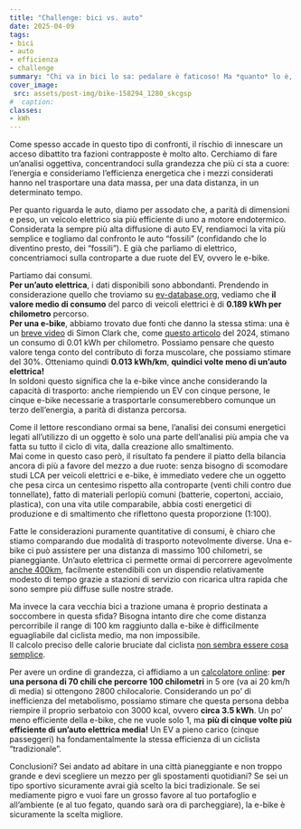 ```yaml
---
title: "Challenge: bici vs. auto"
date: 2025-04-09
tags:
- bici  
- auto  
- efficienza
- challenge
summary: "Chi va in bici lo sa: pedalare è faticoso! Ma *quanto* lo è, ovvero quanta energia serve per spostare una bici e come si confronta con quella che serve a muovere un’auto?"
cover_image:
 src: assets/post-img/bike-158294_1280_skcgsp
#  caption: 
classes:
- kWh
---
```


Come spesso accade in questo tipo di confronti, il rischio di innescare un acceso dibattito tra fazioni contrapposte è molto alto. Cerchiamo di fare un’analisi oggettiva, concentrandoci sulla grandezza che più ci sta a cuore: l’energia e consideriamo l’efficienza energetica che i mezzi considerati hanno nel trasportare una data massa, per una data distanza, in un determinato tempo.

Per quanto riguarda le auto, diamo per assodato che, a parità di dimensioni e peso, un veicolo elettrico sia più efficiente di uno a motore endotermico. Considerata la sempre più alta diffusione di auto EV, rendiamoci la vita più semplice e togliamo dal confronto le auto “fossili” (confidando che lo diventino presto, dei “fossili”). E già che parliamo di elettrico, concentriamoci sulla controparte a due ruote del EV, ovvero le e-bike.

Partiamo dai consumi.   
**Per un’auto elettrica**, i dati disponibili sono abbondanti. Prendendo in considerazione quello che troviamo su [ev-database.org](https://ev-database.org/cheatsheet/energy-consumption-electric-car), vediamo che **il valore medio di consumo** del parco di veicoli elettrici è di **0.189 kWh per chilometro** percorso.  
**Per una e-bike**, abbiamo trovato due fonti che danno la stessa stima: una è un [breve video](https://youtube.com/shorts/xCpmd8B5Zv0?si=AKY3cczvTNkAGNU4) di Simon Clark che, come [questo articolo](https://powershelter.com/2024/10/02/powering-your-ride-understanding-e-bike-energy-consumption/) del 2024, stimano un consumo di 0.01 kWh per chilometro. Possiamo pensare che questo valore tenga conto del contributo di forza muscolare, che possiamo stimare del 30%. Otteniamo quindi **0.013 kWh/km**,  **quindici volte meno di un’auto elettrica\!**  
In soldoni questo significa che la e-bike vince anche considerando la capacità di trasporto: anche riempiendo un EV con cinque persone, le cinque e-bike necessarie a trasportarle consumerebbero comunque un terzo dell’energia, a parità di distanza percorsa.

Come il lettore rescondiano ormai sa bene, l’analisi dei consumi energetici legati all’utilizzo di un oggetto è solo una parte dell’analisi più ampia che va fatta su tutto il ciclo di vita, dalla creazione allo smaltimento.   
Mai come in questo caso però, il risultato fa pendere il piatto della bilancia ancora di più a favore del mezzo a due ruote: senza bisogno di scomodare studi LCA per veicoli elettrici e e-bike, è immediato vedere che un oggetto che pesa circa un centesimo rispetto alla controparte (venti chili contro due tonnellate), fatto di materiali perlopiù comuni (batterie, copertoni, acciaio, plastica), con una vita utile comparabile, abbia costi energetici di produzione e di smaltimento che riflettono questa proporzione (1:100).

Fatte le considerazioni puramente quantitative di consumi, è chiaro che stiamo comparando due modalità di trasporto notevolmente diverse. Una e-bike ci può assistere per una distanza di massimo 100 chilometri, se pianeggiante. Un’auto elettrica ci permette ormai di percorrere agevolmente [anche 400km](https://ev-database.org/car/1991/Tesla-Model-3), facilmente estendibili con un dispendio relativamente modesto di tempo grazie a stazioni di servizio con ricarica ultra rapida che sono sempre più diffuse sulle nostre strade.

Ma invece la cara vecchia bici a trazione umana è proprio destinata a soccombere in questa sfida? Bisogna intanto dire che come distanza percorribile il range di 100 km raggiunto dalla e-bike è difficilmente eguagliabile dal ciclista medio, ma non impossibile.  
Il calcolo preciso delle calorie bruciate dal ciclista [non sembra essere cosa semplice](https://www.reddit.com/r/cycling/comments/r3h4ag/how_many_calories_do_you_actually_burn_cycling/). 

Per avere un ordine di grandezza, ci affidiamo a un [calcolatore online](https://rinascltabike.com/cycling/benefits/calories/#elementor-toc__heading-anchor-2): **per una persona di 70 chili che percorre 100 chilometri** in 5 ore (va ai 20 km/h di media) si ottengono 2800 chilocalorie. Considerando un po’ di inefficienza del metabolismo, possiamo stimare che questa persona debba riempire il proprio serbatoio con 3000 kcal, ovvero **circa 3.5 kWh**. Un po’ meno efficiente della e-bike, che ne vuole solo 1, ma **più di cinque volte più efficiente di un’auto elettrica media\!** Un EV a pieno carico (cinque passeggeri) ha fondamentalmente la stessa efficienza di un ciclista “tradizionale”.

Conclusioni? Sei andato ad abitare in una città pianeggiante e non troppo grande e devi scegliere un mezzo per gli spostamenti quotidiani? Se sei un tipo sportivo sicuramente avrai già scelto la bici tradizionale. Se sei mediamente pigro e vuoi fare un grosso favore al tuo portafoglio e all’ambiente (e al tuo fegato, quando sarà ora di parcheggiare), la e-bike è sicuramente la scelta migliore.
    